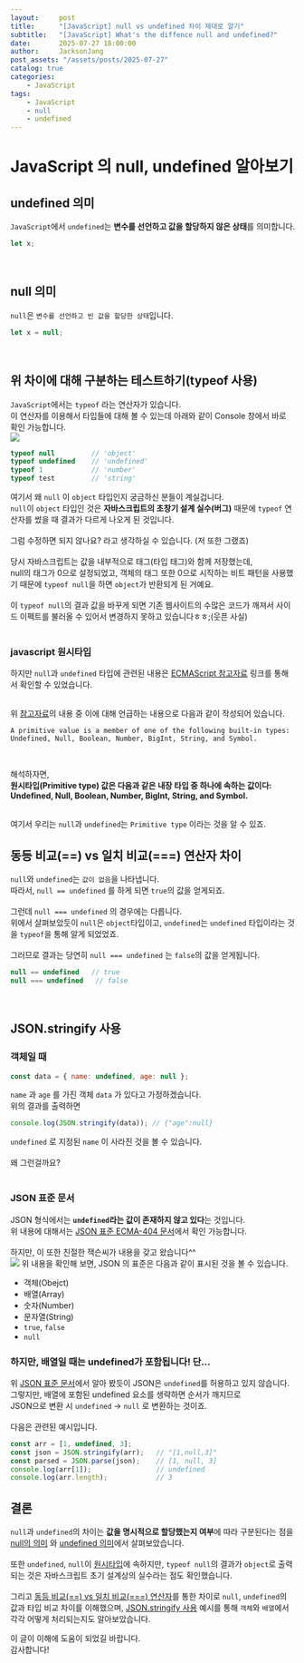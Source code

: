 ```yaml
---
layout:     post
title:      "[JavaScript] null vs undefined 차이 제대로 알기"
subtitle:   "[JavaScript] What's the diffence null and undefined?"
date:       2025-07-27 18:00:00
author:     JacksonJang
post_assets: "/assets/posts/2025-07-27"
catalog: true
categories:
    - JavaScript
tags:
    - JavaScript
    - null
    - undefined
---
```


# JavaScript 의 null, undefined 알아보기
## undefined 의미
`JavaScript`에서 `undefined`는 <b>변수를 선언하고 값을 할당하지 않은 상태</b>를 의미합니다.
```js
let x;
```
<br />

## null 의미
`null`은 `변수를 선언하고 빈 값을 할당한 상태`입니다.
```js
let x = null;
```
<br />

## 위 차이에 대해 구분하는 테스트하기(typeof 사용)
`JavaScript`에서는 `typeof` 라는 연산자가 있습니다.
<br />
이 연산자를 이용해서 타입들에 대해 볼 수 있는데 아래와 같이 Console 창에서 바로 확인 가능합니다.
<br />
<img src="{{ page.post_assets }}/typeof.png">

```js
typeof null         // 'object'
typeof undefined    // 'undefined'
typeof 1            // 'number'
typeof test         // 'string'
```

여기서 왜 `null` 이 `object` 타입인지 궁금하신 분들이 계실겁니다.
<br />
`null`이 `object` 타입인 것은 <b>자바스크립트의 초창기 설계 실수(버그)</b> 때문에 `typeof` 연산자를 썼을 때 결과가 다르게 나오게 된 것입니다.
<br />
<br />
그럼 수정하면 되지 않나요? 라고 생각하실 수 있습니다. (저 또한 그랬죠)
<br />
<br />
당시 자바스크립트는 값을 내부적으로 태그(타입 태그)와 함께 저장했는데, 
<br />null의 태그가 0으로 설정되었고, 객체의 태그 또한 0으로 시작하는 비트 패턴을 사용했기 때문에 `typeof null`을 하면 `object`가 반환되게 된 거예요.
<br />
<br />
이 `typeof null`의 결과 값을 바꾸게 되면 기존 웹사이트의 수많은 코드가 깨져서 사이드 이펙트를 불러올 수 있어서 변경하지 못하고 있습니다ㅎㅎ;(웃픈 사실)
<br />
<br />

### javascript 원시타입
하지만 `null`과 `undefined` 타입에 관련된 내용은 [ECMAScript 참고자료](https://tc39.es/ecma262/#sec-ecmascript-overview) 링크를 통해서 확인할 수 있었습니다.
<br />
<br />

위 [참고자료](https://tc39.es/ecma262/#sec-ecmascript-overview)의 내용 중 이에 대해 언급하는 내용으로 다음과 같이 작성되어 있습니다.
```
A primitive value is a member of one of the following built-in types: Undefined, Null, Boolean, Number, BigInt, String, and Symbol.
```
<br />

해석하자면,
<br />
<b>원시타입(Primitive type) 값은 다음과 같은 내장 타입 중 하나에 속하는 값이다: Undefined, Null, Boolean, Number, BigInt, String, and Symbol.</b>
<br />
<br />

여기서 우리는 `null`과 `undefined`는 `Primitive type` 이라는 것을 알 수 있죠.
<br />

## 동등 비교(==) vs 일치 비교(===) 연산자 차이
`null`와 `undefined`는 `값이 없음`을 나타냅니다.
<br />
따라서, `null == undefined` 를 하게 되면 `true`의 값을 얻게되죠.
<br />
<br />
그런데 `null === undefined` 의 경우에는 다릅니다.
<br />
위에서 살펴보았듯이 `null`은 `object`타입이고, `undefined`는 `undefined` 타입이라는 것을 `typeof`을 통해 알게 되었었죠.
<br />
<br />
그러므로 결과는 당연히 `null === undefined` 는 `false`의 값을 얻게됩니다.
<br />

```js
null == undefined   // true
null === undefined   // false
```
<br />

## JSON.stringify 사용
### 객체일 때
```js
const data = { name: undefined, age: null };
```
`name` 과 `age` 를 가진 객체 `data` 가 있다고 가정하겠습니다.
<br />
위의 결과를 출력하면
```js
console.log(JSON.stringify(data)); // {"age":null}
```
`undefined` 로 지정된 `name` 이 사라진 것을 볼 수 있습니다.
<br />
<br />
왜 그런걸까요?
<br />
<br />

### JSON 표준 문서
JSON 형식에서는 <b>`undefined`라는 값이 존재하지 않고 있다</b>는 것입니다.
<br />
위 내용에 대해서는 [JSON 표준 ECMA-404 문서](https://ecma-international.org/wp-content/uploads/ECMA-404.pdf)에서 확인 가능합니다.
<br />
<br />
하지만, 이 또한 친절한 잭슨씨가 내용을 갖고 왔습니다^^
<br />
<img src="{{ page.post_assets }}/JSON_Standard.png">
위 내용을 확인해 보면, JSON 의 표준은 다음과 같이 표시된 것을 볼 수 있습니다.
- 객체(Obejct)
- 배열(Array)
- 숫자(Number)
- 문자열(String)
- `true`, `false`
- `null`


### 하지만, 배열일 때는 undefined가 포함됩니다! 단...
위 [JSON 표준 문서](#json-표준-문서)에서 알아 봤듯이 JSON은 `undefined`를 허용하고 있지 않습니다.
<br />
그렇지만, 배열에 포함된 undefined 요소를 생략하면 순서가 깨지므로 
<br />
JSON으로 변환 시 `undefined` -> `null` 로 변환하는 것이죠.
<br />
<br />
다음은 관련된 예시입니다.
```js
const arr = [1, undefined, 3];
const json = JSON.stringify(arr);   // "[1,null,3]"
const parsed = JSON.parse(json);    // [1, null, 3]
console.log(arr[1]);                // undefined
console.log(arr.length);            // 3
```


## 결론
`null`과 `undefined`의 차이는 <b>값을 명시적으로 할당했는지 여부</b>에 따라 구분된다는 점을 [null의 의미](#null-의미) 와 [undefined 의미](#undefined-의미)에서 살펴보았습니다.
<br />
<br />
또한 `undefined`, `null`이 [원시타입](#javascript-원시타입)에 속하지만, `typeof null`의 결과가 `object`로 출력되는 것은 자바스크립트 초기 설계상의 실수라는 점도 확인했습니다.
<br />
<br />
그리고 [동등 비교(==) vs 일치 비교(===) 연산자](#동등-비교-vs-일치-비교-연산자-차이)를 통한 차이로 `null`, `undefined`의 값과 타입 비교 차이를 이해했으며,
[JSON.stringify 사용](#jsonstringify-사용) 예시를 통해 `객체`와 `배열`에서 각각 어떻게 처리되는지도 알아보았습니다.

이 글이 이해에 도움이 되었길 바랍니다.
<br />
감사합니다!
